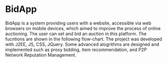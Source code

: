 # BidApp
BidApp is a system providing users with a website, accessible via web browsers on mobile devices, which aimed to improve the process of online auctioning. The user can set and bid an auction in this platform. The fucntions are shown in the following flow-chart. The project was developed with J2EE, JS, CSS, JQuery. Some advanced alogrithms are designed and implemented such as proxy bidding, item recommendation, and P2P Network Reputation Management. 
